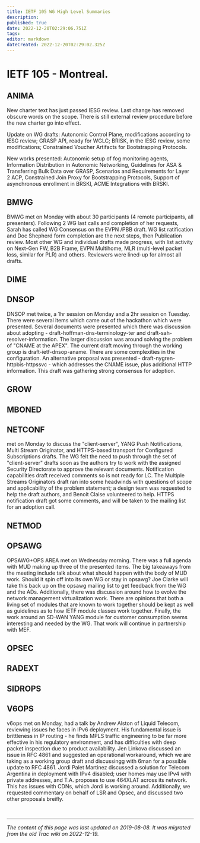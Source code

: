 ```yaml
---
title: IETF 105 WG High Level Summaries
description: 
published: true
date: 2022-12-20T02:29:06.751Z
tags: 
editor: markdown
dateCreated: 2022-12-20T02:29:02.325Z
---
```


# IETF 105 - Montreal.

## ANIMA

   New charter text has just passed IESG review. Last change has removed obscure words on the scope. There is still external review procedure before the new charter go into effect.
  
  Update on WG drafts: Autonomic Control Plane, modifications according to IESG review; GRASP API, ready for WGLC; BRISK, in the IESG review, some modifications; Constrained Voucher Artifacts for Bootstrapping Protocols.
  
  New works presented: Autonomic setup of fog monitoring agents, Information Distribution in Autonomic Networking, Guidelines for ASA & Transferring Bulk Data over GRASP, Scenarios and Requirements for Layer 2 ACP, Constrained Join Proxy for Bootstrapping Protocols, Support of asynchronous enrollment in BRSKI, ACME Integrations with BRSKI. 

## BMWG

BMWG met on Monday with about 30 participants (4 remote participants, all presenters). Following 2 WG last calls and completion of her requests, Sarah has called WG Consensus on the EVPN /PBB draft. WG list ratification and Doc Shepherd form completion are the next steps, then Publication review. Most other WG and individual drafts made progress, with list activity on Next-Gen FW, B2B Frame, EVPN Multihome, MLR (multi-level packet loss, similar for PLR) and others. Reviewers were lined-up for almost all drafts.

## DIME

## DNSOP

DNSOP met twice, a 1hr session on Monday and a 2hr session on Tuesday. There were several items which came out of the hackathon which were presented. Several documents were presented which there was discussion about adopting - draft-hoffman-dns-terminology-ter and draft-sah-resolver-information. The larger discussion was around solving the problem of "CNAME at the APEX". The current draft moving through the working group is draft-ietf-dnsop-aname. There are some complexities in the configuration. An alternative proposal was presented - draft-nygren-httpbis-httpssvc - which addresses the CNAME issue, plus additional HTTP information. This draft was gathering strong consensus for adoption.

## GROW

## MBONED

## NETCONF 

met on Monday to discuss the "client-server", YANG Push Notifications, Multi Stream Originator, and HTTPS-based transport for Configured Subscriptions drafts. The WG felt the need to push through the set of "client-server" drafts soon as the authors try to work with the assigned Security Directorate to approve the relevant documents. Notification capabilities draft received comments so is not ready for LC. The Multiple Streams Originators draft ran into some headwinds with questions of scope and applicability of the problem statement; a design team was requested to help the draft authors, and Benoit Claise volunteered to help. HTTPS notification draft got some comments, and will be taken to the mailing list for an adoption call.

## NETMOD

## OPSAWG

OPSAWG+OPS AREA met on Wednesday morning. There was a full agenda with MUD making up three of the presented items. The big takeaways from the meeting include talk about what should happen with the body of MUD work. Should it spin off into its own WG or stay in opsawg? Joe Clarke will take this back up on the opsawg mailing list to get feedback from the WG and the ADs. Additionally, there was discussion around how to evolve the network management virtualization work. There are opinions that both a living set of modules that are known to work together should be kept as well as guidelines as to how IETF module classes work together. Finally, the work around an SD-WAN YANG module for customer consumption seems interesting and needed by the WG. That work will continue in partnership with MEF.

## OPSEC

## RADEXT

## SIDROPS

## V6OPS

v6ops met on Monday, had a talk by Andrew Alston of Liquid Telecom, reviewing issues he faces in IPv6 deployment. His fundamental issue is brittleness in IP routing - he finds MPLS traffic engineering to be far more effective in his regulatory environment, and has difficulties with deep packet inspection due to product availability. Jen Linkova discussed an issue in RFC 4861 and suggested an operational workaround, which we are taking as a working group draft and discussingg with 6man for a possible update to RFC 4861. Jordi Palet Martinez discussed a solution for Telecom Argentina in deployment with IPv4 disabled; user homes may use IPv4 with private addresses, and T.A. proposes to use 464XLAT across its network. This has issues with CDNs, which Jordi is working around. Additionally, we requested commentary on behalf of LSR and Opsec, and discussed two other proposals breifly.

&nbsp;
&nbsp;
&nbsp;

---

*The content of this page was last updated on 2019-08-08. It was migrated from the old Trac wiki on 2022-12-19.*